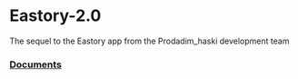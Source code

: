 # Eastory-2.0
The sequel to the Eastory app from the Prodadim_haski development team
### [Documents](/Docs)
